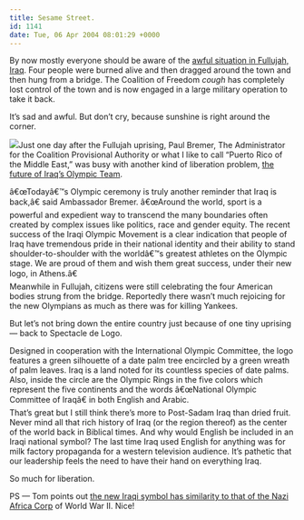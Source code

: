 ```yaml
---
title: Sesame Street.
id: 1141
date: Tue, 06 Apr 2004 08:01:29 +0000
---
```


By now mostly everyone should be aware of the [awful situation in Fullujah, Iraq](http://www.denverpost.com/Stories/0,1413,36%257E27059%257E2053423,00.html). Four people were burned alive and then dragged around the town and then hung from a bridge. The Coalition of Freedom *cough* has completely lost control of the town and is now engaged in a large military operation to take it back.  

It’s sad and awful. But don’t cry, because sunshine is right around the corner.  

![](http://www.airbag.ca/images/iraqolympicssymbols.gif)Just one day after the Fullujah uprising, Paul Bremer, The Administrator for the Coalition Provisional Authority or what I like to call “Puerto Rico of the Middle East,” was busy with another kind of liberation problem, [the future of Iraq’s Olympic Team](http://www.cpa.gov/pressreleases/20040403_olympic.html).



<div class="quote">â€œTodayâ€™s Olympic ceremony is truly another reminder that Iraq is back,â€&#157; said Ambassador Bremer. â€œAround the world, sport is a powerful and expedient way to transcend the many boundaries often created by complex issues like politics, race and gender equity. The recent success of the Iraqi Olympic Movement is a clear indication that people of Iraq have tremendous pride in their national identity and their ability to stand shoulder-to-shoulder with the worldâ€™s greatest athletes on the Olympic stage. We are proud of them and wish them great success, under their new logo, in Athens.â€&#157;</div>Meanwhile in Fullujah, citizens were still celebrating the four American bodies strung from the bridge. Reportedly there wasn’t much rejoicing for the new Olympians as much as there was for killing Yankees.  

But let’s not bring down the entire country just because of one tiny uprising — back to Spectacle de Logo.



<div class="quote">Designed in cooperation with the International Olympic Committee, the logo features a green silhouette of a date palm tree encircled by a green wreath of palm leaves. Iraq is a land noted for its countless species of date palms. Also, inside the circle are the Olympic Rings in the five colors which represent the five continents and the words â€œNational Olympic Committee of Iraqâ€&#157; in both English and Arabic.</div>That’s great but I still think there’s more to Post-Sadam Iraq than dried fruit. Never mind all that rich history of Iraq (or the region thereof) as the center of the world back in Biblical times. And why would English be included in an Iraqi national symbol? The last time Iraq used English for anything was for milk factory propaganda for a western television audience. It’s pathetic that our leadership feels the need to have their hand on everything Iraq.  

So much for liberation.  

<span class="caps">PS</span> — Tom points out [the new Iraqi symbol has similarity to that of the Nazi Africa Corp](http://www.killinggoliath.com/) of World War II. Nice!





